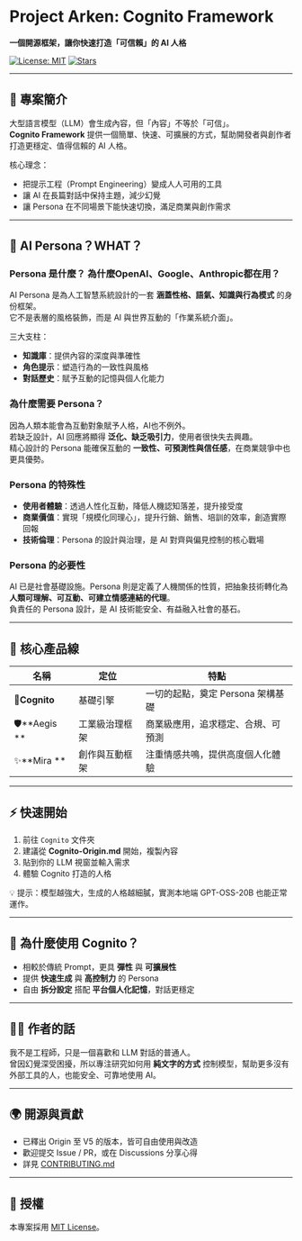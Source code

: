 # Project Arken: Cognito Framework  
**一個開源框架，讓你快速打造「可信賴」的 AI 人格**  

[![License: MIT](https://img.shields.io/badge/License-MIT-green.svg)](./LICENSE) [![Stars](https://img.shields.io/github/stars/your-repo-name?style=social)]()  

---

## 🚀 專案簡介  
大型語言模型（LLM）會生成內容，但「內容」不等於「可信」。  
**Cognito Framework** 提供一個簡單、快速、可擴展的方式，幫助開發者與創作者打造更穩定、值得信賴的 AI 人格。  

核心理念：  
- 把提示工程（Prompt Engineering）變成人人可用的工具  
- 讓 AI 在長篇對話中保持主題，減少幻覺  
- 讓 Persona 在不同場景下能快速切換，滿足商業與創作需求  

---

## 🤔 AI Persona？WHAT？  

### Persona 是什麼？ 為什麼OpenAI、Google、Anthropic都在用？
AI Persona 是為人工智慧系統設計的一套 **涵蓋性格、語氣、知識與行為模式** 的身份框架。  
它不是表層的風格裝飾，而是 AI 與世界互動的「作業系統介面」。  

三大支柱：  
- **知識庫**：提供內容的深度與準確性  
- **角色提示**：塑造行為的一致性與風格  
- **對話歷史**：賦予互動的記憶與個人化能力  

### 為什麼需要 Persona？  
因為人類本能會為互動對象賦予人格，AI也不例外。  
若缺乏設計，AI 回應將顯得 **泛化、缺乏吸引力**，使用者很快失去興趣。  
精心設計的 Persona 能確保互動的 **一致性、可預測性與信任感**，在商業競爭中也更具優勢。  

### Persona 的特殊性  
- **使用者體驗**：透過人性化互動，降低人機認知落差，提升接受度  
- **商業價值**：實現「規模化同理心」，提升行銷、銷售、培訓的效率，創造實際回報  
- **技術倫理**：Persona 的設計與治理，是 AI 對齊與偏見控制的核心戰場  

### Persona 的必要性  
AI 已是社會基礎設施。Persona 則是定義了人機關係的性質，把抽象技術轉化為 **人類可理解、可互動、可建立情感連結的代理**。  
負責任的 Persona 設計，是 AI 技術能安全、有益融入社會的基石。  

---

## 🧩 核心產品線  

| 名稱 | 定位 | 特點 |  
|------|------|------|  
|🔶**Cognito** | 基礎引擎 | 一切的起點，奠定 Persona 架構基礎 |  
|🛡️**Aegis ** | 工業級治理框架 | 商業級應用，追求穩定、合規、可預測 | (尚未釋出)
|✨**Mira ** | 創作與互動框架 | 注重情感共鳴，提供高度個人化體驗 |  (尚未釋出)

---

## ⚡ 快速開始  

1. 前往 `Cognito` 文件夾  
2. 建議從 **Cognito-Origin.md** 開始，複製內容  
3. 貼到你的 LLM 視窗並輸入需求  
4. 體驗 Cognito 打造的人格  

💡 提示：模型越強大，生成的人格越細膩，實測本地端 GPT-OSS-20B 也能正常運作。  

---

## 📢 為什麼使用 Cognito？  
- 相較於傳統 Prompt，更具 **彈性** 與 **可擴展性**  
- 提供 **快速生成** 與 **高控制力** 的 Persona  
- 自由 **拆分設定** 搭配 **平台個人化記憶**，對話更穩定  

---

## 👨‍💻 作者的話  
我不是工程師，只是一個喜歡和 LLM 對話的普通人。  
曾因幻覺深受困擾，所以專注研究如何用 **純文字的方式** 控制模型，幫助更多沒有外部工具的人，也能安全、可靠地使用 AI。  

---

## 🌍 開源與貢獻  
- 已釋出 Origin 至 V5 的版本，皆可自由使用與改造  
- 歡迎提交 Issue / PR，或在 Discussions 分享心得  
- 詳見 [CONTRIBUTING.md](./CONTRIBUTING.md)  

---

## 📜 授權  
本專案採用 [MIT License](./LICENSE)。  
